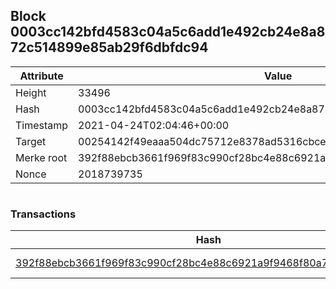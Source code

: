## Block 0003cc142bfd4583c04a5c6add1e492cb24e8a872c514899e85ab29f6dbfdc94

Attribute | Value
--- | ---
Height | 33496
Hash | 0003cc142bfd4583c04a5c6add1e492cb24e8a872c514899e85ab29f6dbfdc94
Timestamp | 2021-04-24T02:04:46+00:00
Target | 00254142f49eaaa504dc75712e8378ad5316cbcead634704b3734b6271167cc4
Merke root | 392f88ebcb3661f969f83c990cf28bc4e88c6921a9f9468f80a7077e12af2263
Nonce | 2018739735

```

```

### Transactions

Hash | Amount
--- | ---
[392f88ebcb3661f969f83c990cf28bc4e88c6921a9f9468f80a7077e12af2263](392f88ebcb3661f969f83c990cf28bc4e88c6921a9f9468f80a7077e12af2263.md) | 10.00000000 SKEPTI 
